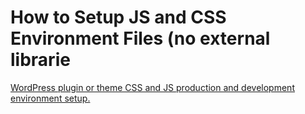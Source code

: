 # How to Setup JS and CSS Environment Files (no external librarie
[WordPress plugin or theme CSS and JS production and development environment setup.](https://wprotary.com/how-to-setup-js-and-css-environment-files-no-external-libraries/)
